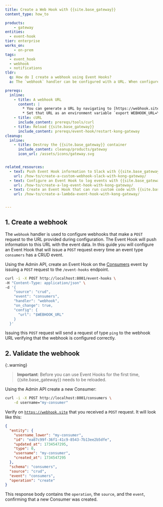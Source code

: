 ```yaml
---
title: Create a Web Hook with {{site.base_gateway}}
content_type: how_to

products:
    - gateway
entities:
  - event-hook
tier: enterprise
works_on:
    - on-prem
tags:
  - event_hook
  - webhook
  - notifications
tldr: 
  q: How do I create a webhook using Event Hooks?
  a: The `webhook` handler can be configured with a URL. When configured, the Event Hook will listen for the event and push information to the configured URL.

prereqs:
  inline:
    - title: A webhook URL
      content: |
        * You can generate a URL by navigating to [https://webhook.site](https://webhook.site) and copying the free URL.
        * Set that URL as an environment variable `export WEBHOOK_URL=YOUR_URL`.
    - title: cURL
      include_content: prereqs/tools/curl
    - title: Reload {{site.base_gateway}}
      include_content: prereqs/event-hook/restart-kong-gateway
cleanup:
  inline:
    - title: Destroy the {{site.base_gateway}} container
      include_content: cleanup/products/gateway
      icon_url: /assets/icons/gateway.svg


related_resources:
  - text: Push Event Hook information to Slack with {{site.base_gateway}}
    url: /how-to/create-a-custom-webhook-slack-with-kong-gateway/
  - text: Configure an Event Hook to log events with {{site.base_gateway}}
    url: /how-to/create-a-log-event-hook-with-kong-gateway/
  - text: Create an Event Hook that can run custom code with {{site.base_gateway}}
    url: /how-to/create-a-lambda-event-hook-with-kong-gateway/


---
```


## 1. Create a webhook

The `webhook` handler is used to configure webhooks that make a `POST` request to the URL provided during configuration. The Event Hook will push information to this URL with the event data. In this guide you will configure an Event Hook that will issue a `POST` request every time an event type `consumers` has a CRUD event. 

Using the Admin API, create an Event Hook on the [Consumers](/gateway/entities/consumer/) event by issuing a `POST` request to the `/event-hooks` endpoint.

```sh
curl -i -X POST http://localhost:8001/event-hooks \
-H "Content-Type: application/json" \
-d '{
    "source": "crud",
    "event": "consumers",
    "handler": "webhook",
    "on_change": true,
    "config": {
      "url": "$WEBHOOK_URL"
    }
  }'
```

Issuing this `POST` request will send a request of type `ping` to the webhook URL verifying that the webhook is configured correctly.



## 2. Validate the webhook

{:.warning}
> **Important**:  Before you can use Event Hooks for the first time, {{site.base_gateway}} needs to be reloaded.

Using the Admin API create a new Consumer: 

```sh
curl -i -X POST http://localhost:8001/consumers \
    -d username="my-consumer"
```

Verify on [`https://webhook.site`](https://webhook.site) that you received a `POST` request. It will look like this: 

```json
{
  "entity": {
    "username_lower": "my-consumer",
    "id": "ea87c99f-36f1-41c9-8543-7b13ee2b5dfe",
    "updated_at": 1734547295,
    "type": 0,
    "username": "my-consumer",
    "created_at": 1734547295
  },
  "schema": "consumers",
  "source": "crud",
  "event": "consumers",
  "operation": "create"
}
```

This response body contains the `operation`, the `source`, and the `event`, confirming that a new Consumer was created.
